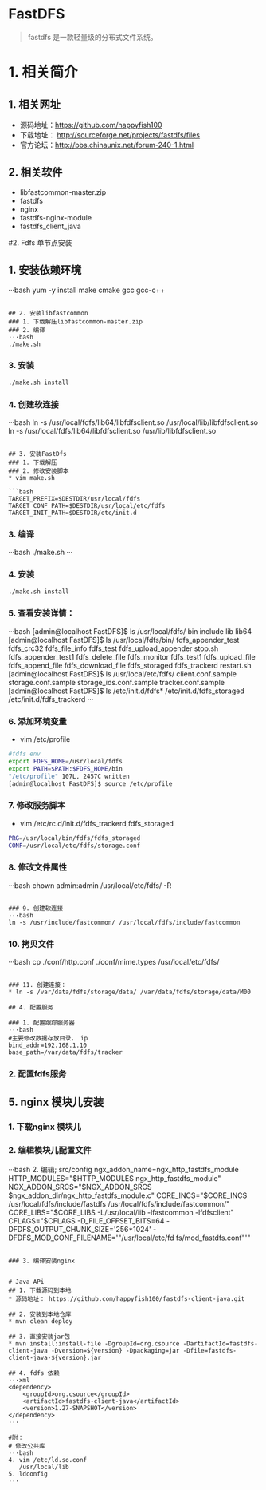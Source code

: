 # FastDFS
> fastdfs 是一款轻量级的分布式文件系统。

# 1. 相关简介
## 1. 相关网址
* 源码地址：https://github.com/happyfish100
* 下载地址： http://sourceforge.net/projects/fastdfs/files
* 官方论坛：http://bbs.chinaunix.net/forum-240-1.html

## 2. 相关软件
* libfastcommon-master.zip
* fastdfs
* nginx
* fastdfs-nginx-module
* fastdfs_client_java

#2. Fdfs 单节点安装

## 1. 安装依赖环境
···bash
yum -y install make cmake gcc gcc-c++
```

## 2. 安装libfastcommon
### 1. 下载解压libfastcommon-master.zip
### 2. 编译
···bash
./make.sh 
```
### 3. 安装
```bash
./make.sh install
```

### 4. 创建软连接
···bash
ln -s /usr/local/fdfs/lib64/libfdfsclient.so /usr/local/lib/libfdfsclient.so
	ln -s /usr/local/fdfs/lib64/libfdfsclient.so /usr/lib/libfdfsclient.so
```

## 3. 安装FastDfs
### 1. 下载解压
### 2. 修改安装脚本
* vim make.sh

```bash
TARGET_PREFIX=$DESTDIR/usr/local/fdfs
TARGET_CONF_PATH=$DESTDIR/usr/local/etc/fdfs
TARGET_INIT_PATH=$DESTDIR/etc/init.d
```
### 3. 编译
···bash
./make.sh
···

### 4. 安装
```bash
./make.sh install
```

### 5. 查看安装详情：
···bash
[admin@localhost FastDFS]$ ls /usr/local/fdfs/
bin  include  lib  lib64
[admin@localhost FastDFS]$ ls /usr/local/fdfs/bin/
fdfs_appender_test   fdfs_crc32          fdfs_file_info  fdfs_test      fdfs_upload_appender  stop.sh
fdfs_appender_test1  fdfs_delete_file    fdfs_monitor    fdfs_test1     fdfs_upload_file
fdfs_append_file     fdfs_download_file  fdfs_storaged   fdfs_trackerd  restart.sh
[admin@localhost FastDFS]$ ls /usr/local/etc/fdfs/
client.conf.sample  storage.conf.sample  storage_ids.conf.sample  tracker.conf.sample
[admin@localhost FastDFS]$ ls /etc/init.d/fdfs*
/etc/init.d/fdfs_storaged  /etc/init.d/fdfs_trackerd
···

### 6. 添加环境变量
* vim /etc/profile

```bash
#fdfs env
export FDFS_HOME=/usr/local/fdfs
export PATH=$PATH:$FDFS_HOME/bin
"/etc/profile" 107L, 2457C written                                                                                 
[admin@localhost FastDFS]$ source /etc/profile

```

### 7. 修改服务脚本
* vim /etc/rc.d/init.d/fdfs_trackerd,fdfs_storaged

```bash
PRG=/usr/local/bin/fdfs/fdfs_storaged
CONF=/usr/local/etc/fdfs/storage.conf
```

### 8. 修改文件属性
···bash
chown admin:admin /usr/local/etc/fdfs/ -R
```

### 9. 创建软连接
···bash
ln -s /usr/include/fastcommon/ /usr/local/fdfs/include/fastcommon
```

### 10. 拷贝文件
···bash
cp ./conf/http.conf  ./conf/mime.types /usr/local/etc/fdfs/
```

### 11. 创建连接： 
* ln -s /var/data/fdfs/storage/data/ /var/data/fdfs/storage/data/M00

## 4. 配置服务

### 1. 配置跟踪服务器
···bash
#主要修改数据存放目录， ip
bind_addr=192.168.1.10
base_path=/var/data/fdfs/tracker
```

### 2. 配置fdfs服务

## 5. nginx 模块儿安装
### 1. 下载nginx 模块儿

### 2. 编辑模块儿配置文件
···bash
2. 编辑; src/config
ngx_addon_name=ngx_http_fastdfs_module
HTTP_MODULES="$HTTP_MODULES ngx_http_fastdfs_module"
NGX_ADDON_SRCS="$NGX_ADDON_SRCS $ngx_addon_dir/ngx_http_fastdfs_module.c"
CORE_INCS="$CORE_INCS /usr/local/fdfs/include/fastdfs /usr/local/fdfs/include/fastcommon/"
CORE_LIBS="$CORE_LIBS -L/usr/local/lib -lfastcommon -lfdfsclient"
CFLAGS="$CFLAGS -D_FILE_OFFSET_BITS=64 -DFDFS_OUTPUT_CHUNK_SIZE='256*1024' -DFDFS_MOD_CONF_FILENAME='\"/usr/local/etc/fd
fs/mod_fastdfs.conf\"'"

```

### 3. 编译安装nginx


# Java APi
## 1. 下载源码到本地
* 源码地址： https://github.com/happyfish100/fastdfs-client-java.git

## 2. 安装到本地仓库
* mvn clean deploy

## 3. 直接安装jar包
* mvn install:install-file -DgroupId=org.csource -DartifactId=fastdfs-client-java -Dversion=${version} -Dpackaging=jar -Dfile=fastdfs-client-java-${version}.jar

## 4. fdfs 依赖
···xml
<dependency>
	<groupId>org.csource</groupId>
	<artifactId>fastdfs-client-java</artifactId>
	<version>1.27-SNAPSHOT</version>
</dependency>
···

#附：
# 修改公共库
···bash
4. vim /etc/ld.so.conf
   /usr/local/lib
5. ldconfig
···